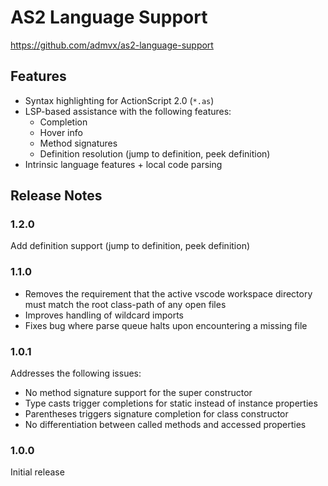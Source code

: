 # AS2 Language Support

https://github.com/admvx/as2-language-support

## Features
- Syntax highlighting for ActionScript 2.0 (`*.as`)
- LSP-based assistance with the following features:
  - Completion
  - Hover info
  - Method signatures
  - Definition resolution (jump to definition, peek definition)
- Intrinsic language features + local code parsing

## Release Notes

### 1.2.0
Add definition support (jump to definition, peek definition)

### 1.1.0
- Removes the requirement that the active vscode workspace directory must match the root class-path of any open files
- Improves handling of wildcard imports
- Fixes bug where parse queue halts upon encountering a missing file

### 1.0.1
Addresses the following issues:
- No method signature support for the super constructor
- Type casts trigger completions for static instead of instance properties
- Parentheses triggers signature completion for class constructor
- No differentiation between called methods and accessed properties

### 1.0.0
Initial release
